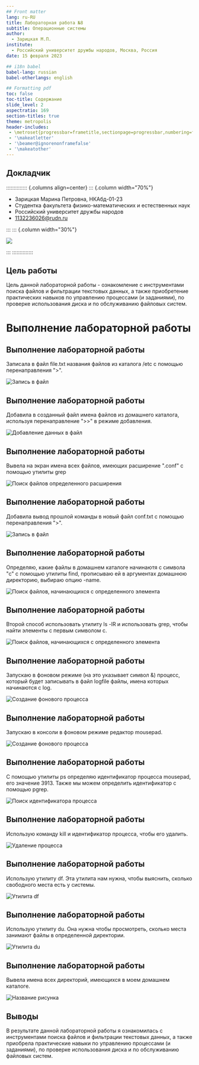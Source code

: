 ```yaml
---
## Front matter
lang: ru-RU
title: Лабораторная работа №8
subtitle: Операционные системы
author:
  - Зарицкая М.П.
institute:
  - Российский университет дружбы народов, Москва, Россия
date: 15 февраля 2023

## i18n babel
babel-lang: russian
babel-otherlangs: english

## Formatting pdf
toc: false
toc-title: Содержание
slide_level: 2
aspectratio: 169
section-titles: true
theme: metropolis
header-includes:
 - \metroset{progressbar=frametitle,sectionpage=progressbar,numbering=fraction}
 - '\makeatletter'
 - '\beamer@ignorenonframefalse'
 - '\makeatother'
---
```


## Докладчик

:::::::::::::: {.columns align=center}
::: {.column width="70%"}

  * Зарицкая Марина Петровна, НКАбд-01-23
  * Студентка факультета физико-математических и естественных наук
  * Российский университет дружбы народов
  * [1132236026@rudn.ru](mailto:1132236026@rudn.ru)

:::
::: {.column width="30%"}

![](./image/я.jpg)

:::
::::::::::::::

## Цель работы

Цель данной лабораторной работы - ознакомление с инструментами поиска файлов и фильтрации текстовых данных, а также приобретение практических навыков по управлению процессами (и заданиями), по проверке использования диска и по обслуживанию файловых систем.

# Выполнение лабораторной работы

## Выполнение лабораторной работы

Записала в файл file.txt названия файлов из каталога /etc с помощью перенаправления ">".

![Запись в файл](image/1.png)

## Выполнение лабораторной работы

Добавила в созданный файл имена файлов из домашнего каталога, используя перенаправление ">>" в режиме добавления.

![Добавление данных в файл](image/3.png)

## Выполнение лабораторной работы

Вывела на экран имена всех файлов, имеющих расширение ".conf" с помощью утилиты grep

![Поиск файлов определенного расширения](image/4.png)

## Выполнение лабораторной работы

Добавила вывод прошлой команды в новый файл conf.txt с помощью перенаправления ">".

![Запись в файл](image/5.png)

## Выполнение лабораторной работы

Определяю, какие файлы в домашнем каталоге начинаютя с символа "c" с помощью утилиты find, прописываю ей в аргументах домашнюю директорию, выбираю опцию -name.

![Поиск файлов, начинающихся с определенного элемента](image/6.png)

## Выполнение лабораторной работы

Второй способ использовать утилиту ls -lR и использовать grep, чтобы найти элементы с первым символом c.

![Поиск файлов, начинающихся с определенного элемента](image/7.png)

## Выполнение лабораторной работы

Запускаю в фоновом режиме (на это указывает символ &) процесс, который будет записывать в файл logfile файлы, имена которых начинаются с log.

![Создание фонового процесса](image/9.png)

## Выполнение лабораторной работы

Запускаю в консоли в фоновом режиме редактор mousepad.

![Создание фонового процесса](image/11.png)

## Выполнение лабораторной работы

С помощью утилиты ps определяю идентификатор процесса mousepad, его значение 3913. Также мы можем определить идентификатор с помощью pgrep.

![Поиск идентификатора процесса](image/12.png)

## Выполнение лабораторной работы

Использую команду kill и идентификатор процесса, чтобы его удалить.

![Удаление процесса](image/14.png)

## Выполнение лабораторной работы

Использую утилиту df. Эта утилита нам нужна, чтобы выяснить, сколько свободного места есть у системы.

![Утилита df](image/15.png)

## Выполнение лабораторной работы

Использую утилиту du. Она нужна чтобы просмотреть, сколько места занимают файлы в определенной директории.

![Утилита du](image/17.png)

## Выполнение лабораторной работы

Вывела имена всех директорий, имеющихся в моем домашнем каталоге.

![Название рисунка](image/19.png)

## Выводы

В результате данной лабораторной работы я ознакомилась с инструментами поиска файлов и фильтрации текстовых данных, а также приобрела практические навыки по управлению процессами (и заданиями), по проверке использования диска и по обслуживанию файловых систем.

